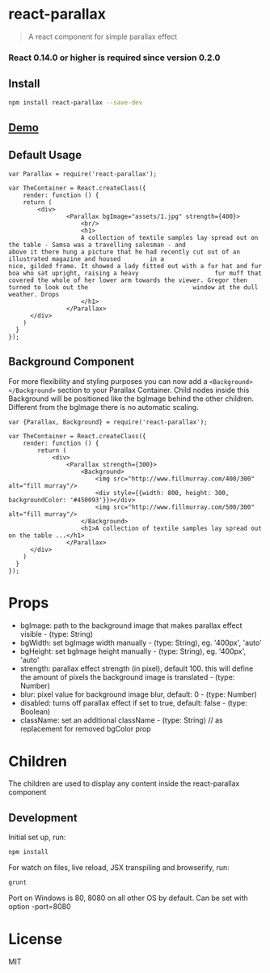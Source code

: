 # react-parallax

> A react component for simple parallax effect

### React 0.14.0 or higher is required since version 0.2.0

## Install

```sh
npm install react-parallax --save-dev
```

## [Demo](http://rrutsche.github.io/#parallax)

## Default Usage

```
var Parallax = require('react-parallax');

var TheContainer = React.createClass({
	render: function () {
  	return (
    	<div>
				<Parallax bgImage="assets/1.jpg" strength={400}>
					<br/>
					<h1>
					A collection of textile samples lay spread out on the table - Samsa was a travelling salesman - and 									above it there hung a picture that he had recently cut out of an illustrated magazine and housed 		in a 						nice, gilded frame. It showed a lady fitted out with a fur hat and fur boa who sat upright, raising a heavy 					fur muff that covered the whole of her lower arm towards the viewer. Gregor then turned to look out the 							window at the dull weather. Drops
					</h1>
				</Parallax>
      </div>
    )
  }
});
```
## Background Component

For more flexibility and styling purposes you can now add a ```<Background></Background>``` section to your Parallax Container. Child nodes inside this Background will be positioned like the bgImage behind the other children. Different from the bgImage there is no automatic scaling.
```
var {Parallax, Background} = require('react-parallax');

var TheContainer = React.createClass({
	render: function () {
    	return (
			<div>
				<Parallax strength={300}>
					<Background>
						<img src="http://www.fillmurray.com/400/300" alt="fill murray"/>
						<div style={{width: 800, height: 300, backgroundColor: '#450093'}}></div>
						<img src="http://www.fillmurray.com/500/300" alt="fill murray"/>
					</Background>
					<h1>A collection of textile samples lay spread out on the table ...</h1>
				</Parallax>
      </div>
    )
  }
});
```

# Props

* bgImage: path to the background image that makes parallax effect visible - (type: String)
* bgWidth: set bgImage width manually - (type: String), eg. '400px', 'auto'
* bgHeight: set bgImage height manually - (type: String), eg. '400px', 'auto'
* strength: parallax effect strength (in pixel), default 100. this will define the amount of pixels the background image is translated - (type: Number)
* blur: pixel value for background image blur, default: 0 - (type: Number)
* disabled: turns off parallax effect if set to true, default: false - (type: Boolean)
* className: set an additional className - (type: String) // as replacement for removed bgColor prop



# Children

The children are used to display any content inside the react-parallax component

## Development

Initial set up, run:
    
```sh
npm install
```

For watch on files, live reload, JSX transpiling and browserify, run:

```sh
grunt
```
Port on Windows is 80, 8080 on all other OS by default. Can be set with option -port=8080

# License

MIT

